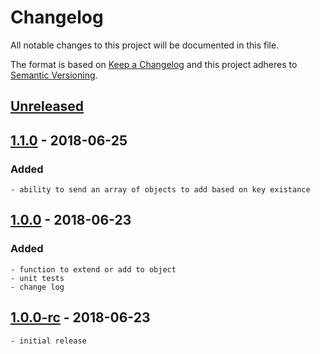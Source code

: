 # Changelog
All notable changes to this project will be documented in this file.

The format is based on [Keep a Changelog](http://keepachangelog.com/en/1.0.0/)
and this project adheres to [Semantic Versioning](http://semver.org/spec/v2.0.0.html).

## [Unreleased]

## [1.1.0] - 2018-06-25
### Added 
    - ability to send an array of objects to add based on key existance

## [1.0.0] - 2018-06-23

### Added
    - function to extend or add to object
    - unit tests
    - change log

## [1.0.0-rc] - 2018-06-23 
    - initial release


[Unreleased]: https://github.com/msavastano/add-or-extend/compare/v1.0.0...HEAD
[1.1.0]: https://github.com/msavastano/add-or-extend/compare/v1.0.0...v1.1.0
[1.0.0]: https://github.com/msavastano/add-or-extend/compare/v1.0.0-rc...v1.0.0
[1.0.0-rc]: https://github.com/msavastano/add-or-extend/tree/1.0.0-rc

